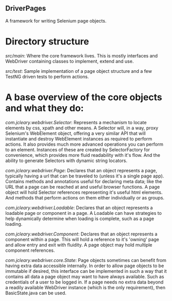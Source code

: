 ## DriverPages

A framework for writing Selenium page objects.


# Directory structure

*src/main*: Where the core framework lives.  This is mostly interfaces and WebDriver containing classes to implement,
extend and use.

*src/test*: Sample implementation of a page object structure and a few TestNG driven tests to perform actions.


# A base overview of the core objects and what they do:

*com.jcleary.webdriver.Selector*: Represents a mechanism to locate elements by css, xpath and other means.  A Selector
will, in a way, proxy Selenium's WebElement object, offering a very similar API that will instantiate and destroy
WebElement instances as required to perform actions.  It also provides much more advanced operations you can
perform to an element.  Instances of these are created by SelectorFactory for convenience, which provides more fluid
readability with it's flow.  And the ability to generate Selectors with dynamic string locators.

*com.jcleary.webdriver.Page*: Declares that an object represents a page, typically having a url that can be traveled
to (unless it's a single page app). Contains methods and annotations useful for declaring meta data; like the URL
that a page can be reached at and useful browser functions.  A page object will hold Selector references representing
it's useful html elements.  And methods that perform actions on them either individually or as groups.

*com.jcleary.webdriver.Loadable*: Declares that an object represents a loadable page or component in a page.  A Loadable
can have strategies to help dynamically determine when loading is complete, such as a page loading.

*com.jcleary.webdriver.Component*: Declares that an object represents a component within a page.  This will hold a
reference to it's 'owning' page and allow entry and exit with fluidity.  A page object may hold multiple component
references.

*com.jcleary.webdriver.core.State*: Page objects sometimes can benefit from having extra data accessible internally.
In order to allow page objects to be immutable if desired, this interface can be implemented in such a way that it
contains all data a page object may want to have always available.  Such as credentials of a user to be logged in.
If a page needs no extra data beyond a readily available WebDriver instance (which is the only requirement), then
BasicState.java can be used.